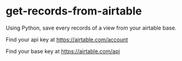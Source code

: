 # get-records-from-airtable
Using Python, save every records of a view from your airtable base.

Find your api key at https://airtable.com/account

Find your base key at https://airtable.com/api
